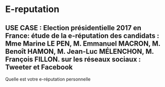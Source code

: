 # E-reputation
USE CASE : Election présidentielle 2017 en France: 
étude de la e-réputation des candidats :
Mme Marine LE PEN,
M. Emmanuel MACRON,
M. Benoît HAMON,
M. Jean-Luc MÉLENCHON,
M. François FILLON.
sur les réseaux sociaux : Tweeter et Facebook
----
Quelle est votre e-réputation personnelle 
